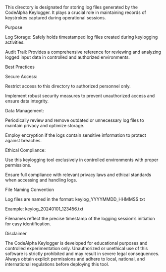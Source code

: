 This directory is designated for storing log files generated by the CodeAlpha Keylogger. It plays a crucial role in maintaining records of keystrokes captured during operational sessions.

Purpose

Log Storage: Safely holds timestamped log files created during keylogging activities.

Audit Trail: Provides a comprehensive reference for reviewing and analyzing logged input data in controlled and authorized environments.

Best Practices

Secure Access:

Restrict access to this directory to authorized personnel only.

Implement robust security measures to prevent unauthorized access and ensure data integrity.

Data Management:

Periodically review and remove outdated or unnecessary log files to maintain privacy and optimize storage.

Employ encryption if the logs contain sensitive information to protect against breaches.

Ethical Compliance:

Use this keylogging tool exclusively in controlled environments with proper permissions.

Ensure full compliance with relevant privacy laws and ethical standards when accessing and handling logs.

File Naming Convention

Log files are named in the format: keylog_YYYYMMDD_HHMMSS.txt

Example: keylog_20240101_123456.txt

Filenames reflect the precise timestamp of the logging session’s initiation for easy identification.

Disclaimer

The CodeAlpha Keylogger is developed for educational purposes and controlled experimentation only. Unauthorized or unethical use of this software is strictly prohibited and may result in severe legal consequences. Always obtain explicit permissions and adhere to local, national, and international regulations before deploying this tool.

